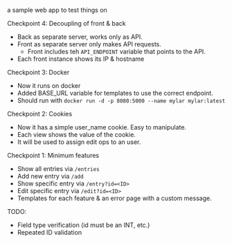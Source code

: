 a sample web app to test things on

Checkpoint 4: Decoupling of front & back

- Back as separate server, works only as API. 
- Front as separate server only makes API requests.
    - Front includes teh `API_ENDPOINT` variable that points to the API.
- Each front instance shows its IP & hostname


Checkpoint 3: Docker

- Now it runs on docker
- Added BASE_URL variable for templates to use the correct endpoint.
- Should run with `docker run -d -p 8080:5000 --name mylar mylar:latest`

Checkpoint 2: Cookies

- Now it has a simple user_name cookie. Easy to manipulate. 
- Each view shows the value of the cookie.
- It will be used to assign edit ops to an user. 


Checkpoint 1: Minimum features

- Show all entries via `/entries`
- Add new entry via `/add`
- Show specific entry via `/entry?id=<ID>`
- Edit specific entry via `/edit?id=<ID>`
- Templates for each feature & an error page with a custom message.

TODO:

- Field type verification (id must be an INT, etc.)
- Repeated ID validation 